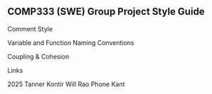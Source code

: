 COMP333 (SWE) Group Project Style Guide
---

Comment Style

Variable and Function Naming Conventions

Coupling & Cohesion

Links





2025
Tanner Kontir
Will Rao
Phone Kant